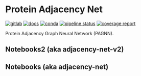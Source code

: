 # Protein Adjacency Net

[![gitlab](https://img.shields.io/badge/GitLab-main-orange?logo=gitlab)](https://gitlab.com/ostrokach/protein-adjacency-net)
[![docs](https://img.shields.io/badge/docs-v0.1.14-blue.svg?logo=gitbook)](https://ostrokach.gitlab.io/protein-adjacency-net/v0.1.14/)
[![conda](https://img.shields.io/conda/dn/kimlab/protein-adjacency-net.svg?logo=conda-forge)](https://anaconda.org/kimlab/protein-adjacency-net/)
[![pipeline status](https://gitlab.com/ostrokach/protein-adjacency-net/badges/v0.1.14/pipeline.svg)](https://gitlab.com/ostrokach/protein-adjacency-net/commits/v0.1.14/)
[![coverage report](https://gitlab.com/ostrokach/protein-adjacency-net/badges/master/coverage.svg?job=docs)](https://ostrokach.gitlab.io/protein-adjacency-net/v0.1.14/htmlcov/)

Protein Adjacency Graph Neural Network (PAGNN).

## Notebooks2 (aka adjacency-net-v2)


## Notebooks (aka adjacency-net)


